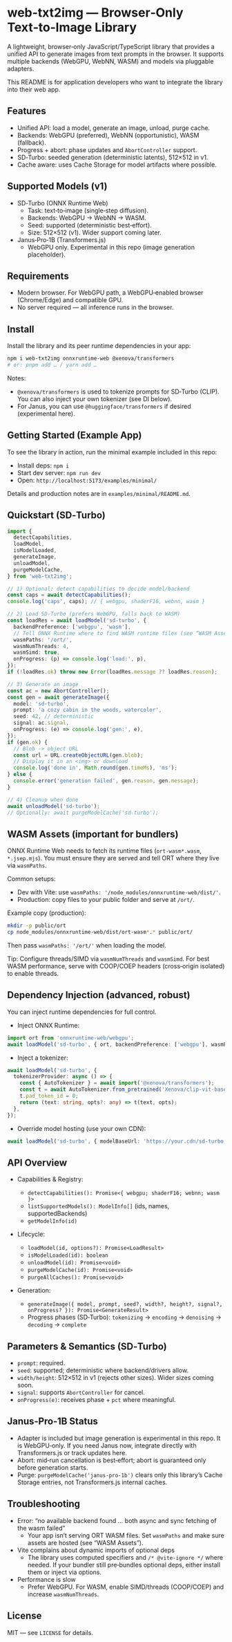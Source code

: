 # web-txt2img — Browser‑Only Text‑to‑Image Library

A lightweight, browser‑only JavaScript/TypeScript library that provides a unified API to generate images from text prompts in the browser. It supports multiple backends (WebGPU, WebNN, WASM) and models via pluggable adapters.

This README is for application developers who want to integrate the library into their web app.

## Features

- Unified API: load a model, generate an image, unload, purge cache.
- Backends: WebGPU (preferred), WebNN (opportunistic), WASM (fallback).
- Progress + abort: phase updates and `AbortController` support.
- SD‑Turbo: seeded generation (deterministic latents), 512×512 in v1.
- Cache aware: uses Cache Storage for model artifacts where possible.

## Supported Models (v1)

- SD‑Turbo (ONNX Runtime Web)
  - Task: text‑to‑image (single‑step diffusion).
  - Backends: WebGPU → WebNN → WASM.
  - Seed: supported (deterministic best‑effort).
  - Size: 512×512 (v1). Wider support coming later.
- Janus‑Pro‑1B (Transformers.js)
  - WebGPU only. Experimental in this repo (image generation placeholder).

## Requirements

- Modern browser. For WebGPU path, a WebGPU‑enabled browser (Chrome/Edge) and compatible GPU.
- No server required — all inference runs in the browser.

## Install

Install the library and its peer runtime dependencies in your app:

```bash
npm i web-txt2img onnxruntime-web @xenova/transformers
# or: pnpm add … / yarn add …
```

Notes:
- `@xenova/transformers` is used to tokenize prompts for SD‑Turbo (CLIP). You can also inject your own tokenizer (see DI below).
- For Janus, you can use `@huggingface/transformers` if desired (experimental here).

## Getting Started (Example App)

To see the library in action, run the minimal example included in this repo:

- Install deps: `npm i`
- Start dev server: `npm run dev`
- Open: `http://localhost:5173/examples/minimal/`

Details and production notes are in `examples/minimal/README.md`.

## Quickstart (SD‑Turbo)

```ts
import {
  detectCapabilities,
  loadModel,
  isModelLoaded,
  generateImage,
  unloadModel,
  purgeModelCache,
} from 'web-txt2img';

// 1) Optional: detect capabilities to decide model/backend
const caps = await detectCapabilities();
console.log('caps', caps); // { webgpu, shaderF16, webnn, wasm }

// 2) Load SD‑Turbo (prefers WebGPU, falls back to WASM)
const loadRes = await loadModel('sd-turbo', {
  backendPreference: ['webgpu', 'wasm'],
  // Tell ONNX Runtime where to find WASM runtime files (see “WASM Assets”)
  wasmPaths: '/ort/',
  wasmNumThreads: 4,
  wasmSimd: true,
  onProgress: (p) => console.log('load:', p),
});
if (!loadRes.ok) throw new Error(loadRes.message ?? loadRes.reason);

// 3) Generate an image
const ac = new AbortController();
const gen = await generateImage({
  model: 'sd-turbo',
  prompt: 'a cozy cabin in the woods, watercolor',
  seed: 42, // deterministic
  signal: ac.signal,
  onProgress: (e) => console.log('gen:', e),
});
if (gen.ok) {
  // Blob -> object URL
  const url = URL.createObjectURL(gen.blob);
  // Display it in an <img> or download
  console.log('done in', Math.round(gen.timeMs), 'ms');
} else {
  console.error('generation failed', gen.reason, gen.message);
}

// 4) Cleanup when done
await unloadModel('sd-turbo');
// Optionally: await purgeModelCache('sd-turbo');
```

## WASM Assets (important for bundlers)

ONNX Runtime Web needs to fetch its runtime files (`ort-wasm*.wasm`, `*.jsep.mjs`). You must ensure they are served and tell ORT where they live via `wasmPaths`.

Common setups:
- Dev with Vite: use `wasmPaths: '/node_modules/onnxruntime-web/dist/'`.
- Production: copy files to your public folder and serve at `/ort/`.

Example copy (production):
```bash
mkdir -p public/ort
cp node_modules/onnxruntime-web/dist/ort-wasm*.* public/ort/
```
Then pass `wasmPaths: '/ort/'` when loading the model.

Tip: Configure threads/SIMD via `wasmNumThreads` and `wasmSimd`. For best WASM performance, serve with COOP/COEP headers (cross‑origin isolated) to enable threads.

## Dependency Injection (advanced, robust)

You can inject runtime dependencies for full control.

- Inject ONNX Runtime:
```ts
import ort from 'onnxruntime-web/webgpu';
await loadModel('sd-turbo', { ort, backendPreference: ['webgpu'], wasmPaths: '/ort/' });
```

- Inject a tokenizer:
```ts
await loadModel('sd-turbo', {
  tokenizerProvider: async () => {
    const { AutoTokenizer } = await import('@xenova/transformers');
    const t = await AutoTokenizer.from_pretrained('Xenova/clip-vit-base-patch16');
    t.pad_token_id = 0;
    return (text: string, opts?: any) => t(text, opts);
  },
});
```

- Override model hosting (use your own CDN):
```ts
await loadModel('sd-turbo', { modelBaseUrl: 'https://your.cdn/sd-turbo' });
```

## API Overview

- Capabilities & Registry:
  - `detectCapabilities(): Promise<{ webgpu; shaderF16; webnn; wasm }>`
  - `listSupportedModels(): ModelInfo[]` (ids, names, supportedBackends)
  - `getModelInfo(id)`

- Lifecycle:
  - `loadModel(id, options?): Promise<LoadResult>`
  - `isModelLoaded(id): boolean`
  - `unloadModel(id): Promise<void>`
  - `purgeModelCache(id): Promise<void>`
  - `purgeAllCaches(): Promise<void>`

- Generation:
  - `generateImage({ model, prompt, seed?, width?, height?, signal?, onProgress? }): Promise<GenerateResult>`
  - Progress phases (SD‑Turbo): `tokenizing` → `encoding` → `denoising` → `decoding` → `complete`

## Parameters & Semantics (SD‑Turbo)

- `prompt`: required.
- `seed`: supported; deterministic where backend/drivers allow.
- `width/height`: 512×512 in v1 (rejects other sizes). Wider sizes coming soon.
- `signal`: supports `AbortController` for cancel.
- `onProgress(e)`: receives phase + `pct` where meaningful.

## Janus‑Pro‑1B Status

- Adapter is included but image generation is experimental in this repo. It is WebGPU‑only. If you need Janus now, integrate directly with Transformers.js or track updates here.
- Abort: mid‑run cancellation is best‑effort; abort is guaranteed only before generation starts.
- Purge: `purgeModelCache('janus-pro-1b')` clears only this library’s Cache Storage entries, not Transformers.js internal caches.

## Troubleshooting

- Error: “no available backend found … both async and sync fetching of the wasm failed”
  - Your app isn’t serving ORT WASM files. Set `wasmPaths` and make sure assets are hosted (see “WASM Assets”).
- Vite complains about dynamic imports of optional deps
  - The library uses computed specifiers and `/* @vite-ignore */` where needed. If your bundler still pre‑bundles optional deps, either install them or inject via options.
- Performance is slow
  - Prefer WebGPU. For WASM, enable SIMD/threads (COOP/COEP) and increase `wasmNumThreads`.

## License

MIT — see `LICENSE` for details.
